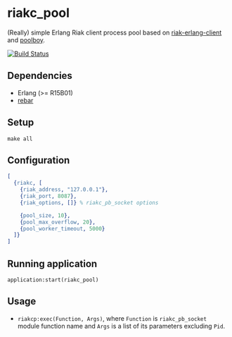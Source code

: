 # riakc\_pool

(Really) simple Erlang Riak client process pool based on
[riak-erlang-client][2] and [poolboy][3].

[![Build Status](https://travis-ci.org/brb/riakc_pool.png)](https://travis-ci.org/brb/riakc_pool)

## Dependencies

* Erlang (>= R15B01)
* [rebar][1]

## Setup

`make all`

## Configuration

```erlang
[
  {riakc, [
    {riak_address, "127.0.0.1"},
    {riak_port, 8087},
    {riak_options, []} % riakc_pb_socket options

    {pool_size, 10},
    {pool_max_overflow, 20},
    {pool_worker_timeout, 5000}
  ]}
]
```

## Running application

`application:start(riakc_pool)`

## Usage

* `riakcp:exec(Function, Args)`, where `Function` is `riakc_pb_socket` module
function name and `Args` is a list of its parameters excluding `Pid`.

[1]: https://github.com/rebar/rebar
[2]: https://github.com/basho/riak-erlang-client
[3]: https://github.com/devinus/poolboy
